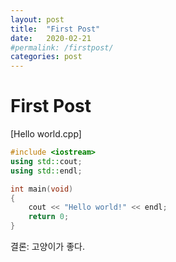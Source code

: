 ```yaml
---
layout: post
title:  "First Post"
date:   2020-02-21
#permalink: /firstpost/
categories: post
---
```

# First Post

[Hello world.cpp]
``` c++
#include <iostream>
using std::cout;
using std::endl;

int main(void)
{
	cout << "Hello world!" << endl;
	return 0;
}
```

결론: 고양이가 좋다.